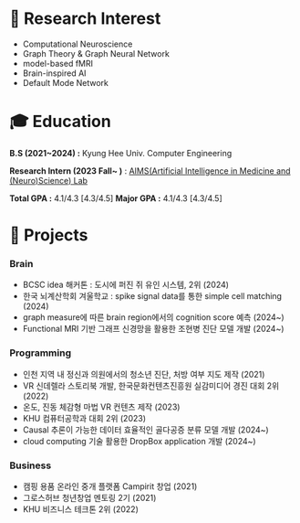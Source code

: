 # 🔎 Research Interest

- Computational Neuroscience
- Graph Theory & Graph Neural Network
- model-based fMRI
- Brain-inspired AI
- Default Mode Network

# 🎓 **Education**

**B.S (2021~2024) :** Kyung Hee Univ. Computer Engineering

**Research Intern (2023 Fall~ )** : [AIMS(Artificial Intelligence in Medicine and (Neuro)Science) Lab](https://sites.google.com/view/khu-aims/home/)

**Total GPA :**  4.1/4.3   [4.3/4.5]
**Major GPA :**   4.1/4.3   [4.3/4.5]


# 🔭 Projects

### Brain

- BCSC idea 해커톤 : 도시에 퍼진 쥐 유인 시스템, 2위 (2024)
- 한국 뇌계산학회 겨울학교 : spike signal data를 통한 simple cell matching (2024)
- graph measure에 따른 brain region에서의 cognition score 예측 (2024~)
- Functional MRI 기반 그래프 신경망을 활용한 조현병 진단 모델 개발 (2024~)

### Programming

- 인천 지역 내 정신과 의원에서의 청소년 진단, 처방 여부 지도 제작 (2021)
- VR 신데렐라 스토리북 개발, 한국문화컨텐츠진흥원 실감미디어 경진 대회 2위 (2022)
- 온도, 진동 체감형 마법 VR 컨텐츠 제작 (2023)
- KHU 컴퓨터공학과 대회 2위 (2023)
- Causal 추론이 가능한 데이터 효율적인 골다공증 분류 모델 개발 (2024~)
- cloud computing 기술 활용한 DropBox application 개발 (2024~)

### Business

- 캠핑 용품 온라인 중개 플랫폼 Campirit 창업 (2021)
- 그로스허브 청년창업 멘토링 2기 (2021)
- KHU 비즈니스 테크톤 2위 (2022)
